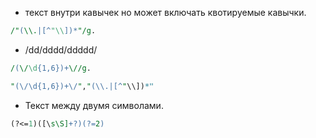 - текст внутри кавычек но может включать квотируемые кавычки.
```perl
/"(\\.|[^"\\])*"/g.
```
- /dd/dddd/ddddd/
```perl
/(\/\d{1,6})+\//g. 			
```
```perl
"(\/\d{1,6})+\/","(\\.|[^"\\])*"
```

- Текст между двумя символами.
```perl
(?<=1)([\s\S]+?)(?=2)
```